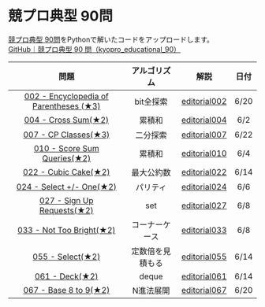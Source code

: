 # 競プロ典型 90問

[競プロ典型 90問](https://atcoder.jp/contests/typical90)をPythonで解いたコードをアップロードします。  
[GitHub｜競プロ典型 90 問（kyopro_educational_90）](https://github.com/E869120/kyopro_educational_90)

| 問題 |  アルゴリズム  | 解説 |日付 |
| :--: | :--: | :--: | :--: |
|  [002 - Encyclopedia of Parentheses (★3)](https://atcoder.jp/contests/typical90/tasks/typical90_b)  |  bit全探索  | [editorial002](https://github.com/E869120/kyopro_educational_90/blob/main/editorial/002.jpg) | 6/20 |
|  [004 - Cross Sum(★2)](https://atcoder.jp/contests/typical90/tasks/typical90_d)  |  累積和  | [editorial004](https://github.com/E869120/kyopro_educational_90/blob/main/editorial/004.jpg) | 6/2 |
|  [007 - CP Classes(★3)](https://atcoder.jp/contests/typical90/tasks/typical90_g)  | 二分探索 | [editorial007](https://github.com/E869120/kyopro_educational_90/blob/main/editorial/007.jpg) | 6/22 |
|  [010 - Score Sum Queries(★2)](https://atcoder.jp/contests/typical90/tasks/typical90_j)  |  累積和  | [editorial010](https://github.com/E869120/kyopro_educational_90/blob/main/editorial/010.jpg) | 6/4 |
|  [022 - Cubic Cake(★2)](https://atcoder.jp/contests/typical90/tasks/typical90_v)  |  最大公約数  | [editorial022](https://github.com/E869120/kyopro_educational_90/blob/main/editorial/022.jpg) | 6/14 |
|  [024 - Select +/- One(★2)](https://atcoder.jp/contests/typical90/tasks/typical90_x)  |  パリティ  | [editorial024](https://github.com/E869120/kyopro_educational_90/blob/main/editorial/024.jpg) | 6/6 |
|  [027 - Sign Up Requests(★2)](https://atcoder.jp/contests/typical90/tasks/typical90_aa)  |  set  | [editorial027](https://github.com/E869120/kyopro_educational_90/blob/main/editorial/027.jpg) | 6/8 |
|  [033 - Not Too Bright(★2)](https://atcoder.jp/contests/typical90/tasks/typical90_bc)  |  コーナーケース  | [editorial033](https://github.com/E869120/kyopro_educational_90/blob/main/editorial/033.jpg) | 6/8 |
|  [055 - Select(★2)](https://atcoder.jp/contests/typical90/tasks/typical90_bc)  |  定数倍を見積もる  | [editorial055](https://github.com/E869120/kyopro_educational_90/blob/main/editorial/055.jpg) | 6/14 |
|  [061 - Deck(★2)](https://atcoder.jp/contests/typical90/tasks/typical90_bi)  |  deque  | [editorial061](https://github.com/E869120/kyopro_educational_90/blob/main/editorial/061.jpg) | 6/14 |
|  [067 - Base 8 to 9(★2)](https://atcoder.jp/contests/typical90/tasks/typical90_bo)  |  N進法展開  | [editorial067](https://github.com/E869120/kyopro_educational_90/blob/main/editorial/067.jpg) | 6/20 |
